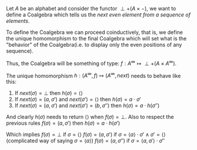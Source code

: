 Let $A$ be an alphabet and consider the functor $\perp + (A \times -)$, we want to define a Coalgebra which tells us the *next even element from a sequence of elements*.

To define the Coalgebra we can proceed coinductively, that is, we define the unique homomorphism to the final Coalgebra which will set what is the "behavior" of the Coalgebra(i.e. to display only the even positions of any sequence).

Thus, the Coalgebra will be something of type: $f: A^{\infty} \mapsto \perp + (A \times A^{\infty})$.

The unique homomorphism $h: (A^{\infty}, f) \mapsto (A^{\infty}, next)$ needs to behave like this: 

1. If $next(\sigma)=\perp$ then $h(\sigma) = \langle \rangle$
2. If $next(\sigma) = (a, \sigma')$ and $next(\sigma')=\langle \rangle$ then $h(\sigma)=a \cdot \sigma'$
3. If $next(\sigma) = (a, \sigma')$ and $next(\sigma') = (b, \sigma'')$ then $h(\sigma) = a \cdot h(\sigma'')$

And clearly $h(\sigma)$ needs to return $\langle \rangle$ when $f(\sigma)=\perp$.
Also to respect the previous rules $f(\sigma) = (a, \sigma')$ then $h(\sigma) = a \cdot h(\sigma')$

Which implies 
$f(\sigma) = \perp$ if $\sigma = \langle \rangle$
$f(\sigma) = (a, \sigma')$ if $\sigma = \langle a \rangle \cdot \sigma' \land \sigma' = \langle \rangle$ (complicated way of saying $\sigma = \langle a \rangle$)
$f(\sigma) = (a, \sigma'')$ if $\sigma = \langle a, a' \rangle \cdot \sigma''$

